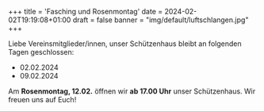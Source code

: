 +++
title = 'Fasching und Rosenmontag'
date = 2024-02-02T19:19:08+01:00
draft = false
banner = "img/default/luftschlangen.jpg"
+++

Liebe Vereinsmitglieder/innen,
unser Schützenhaus bleibt an folgenden Tagen geschlossen:

* 02.02.2024
* 09.02.2024

Am __Rosenmontag, 12.02.__ öffnen wir __ab 17.00 Uhr__ unser Schützenhaus.
Wir freuen uns auf Euch!